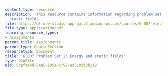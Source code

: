 ```yaml
---
content_type: resource
description: 'This resource contains information regarding problem set 2: energy and
  static fields.'
file: https://ol-ocw-studio-app-qa.s3.amazonaws.com/courses/6-007-electromagnetic-energy-from-motors-to-lasers-spring-2011/5bafaa4d5aa5195ac792ed5103b3b219_MIT6_007S11_PS2.pdf
file_type: application/pdf
learning_resource_types:
- Assignments
parent_title: Assignments
parent_type: CourseSection
resourcetype: Document
title: '6.007 Problem Set 2: Energy and static fields'
type: OCWFile
uid: 5bafaa4d-5aa5-195a-c792-ed5103b3b219
---
```

